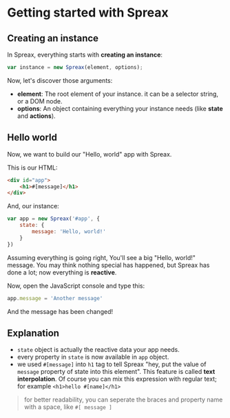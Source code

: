 # Getting started with Spreax
## Creating an instance
In Spreax, everything starts with **creating an instance**:
```js
var instance = new Spreax(element, options);
```
Now, let's discover those arguments:
- **element**: The root element of your instance. it can be a selector string, or a DOM node.
- **options**: An object containing everything your instance needs (like **state** and **actions**).
## Hello world
Now, we want to build our "Hello, world" app with Spreax. 

This is our HTML:
```html
<div id="app">
	<h1>#[message]</h1>
</div>
```
And, our instance:
```js
var app = new Spreax('#app', {
	state: {
		message: 'Hello, world!'
	}
})
```
Assuming everything is going right, You'll see a big "Hello, world!" message.
You may think nothing special has happened, but Spreax has done a lot; now everything is **reactive**.

Now, open the JavaScript console and type this:
```js
app.message = 'Another message'
```
And the message has been changed! 
## Explanation
- `state` object is actually the reactive data your app needs.
- every property in `state` is now available in `app` object.
- we used `#[message]` into `h1` tag to tell Spreax "hey, put the value of `message` property of state into this element". This feature is called **text interpolation**. Of course you can mix this expression with regular text; for example `<h1>hello #[name]</h1>`

> for better readability, you can seperate the braces and property name with a space, like `#[ message ]`
